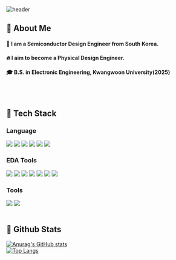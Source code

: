 <div>
  
  <!--Header-->
  ![header](https://capsule-render.vercel.app/api?type=waving&color=gradient&height=300&section=header&text=Good%20to%20see%20you%20%F0%9F%A4%97)
  
</div>

<div>
  <!--Body-->
  
  ## 👀 About Me
  #### :raising_hand: I am a Semiconductor Design Engineer from South Korea.<br/>
  #### :fire: I aim to become a Physical Design Engineer.<br/>
  #### :mortar_board: B.S. in Electronic Engineering, Kwangwoon University(2025)
  <br/>
  <br/>
  
  ## 🧱 Tech Stack
  ### Language
  <!--c-->
  <img src="https://img.shields.io/badge/C-A8B9CC?style=flat-square&logo=c&logoColor=white"/>
  <!--c++-->
  <img src="https://img.shields.io/badge/C++-00599C?style=flat-square&logo=c&logoColor=white"/>
  <!--Linux-->
  <img src="https://img.shields.io/badge/Linux-FCC624?style=flat-square&logo=Linux&logoColor=white"/>
  <!--Python-->
  <img src="https://img.shields.io/badge/Python-3776AB?style=flat-square&logo=Python&logoColor=white"/>
  <!--Verilog-->
  <img src="https://img.shields.io/badge/Verilog-E34F26?style=flat-square&logo=&logoColor=white"/>
  <!--System Verilog-->
  <img src="https://img.shields.io/badge/SystemVerilog-1572B6?style=flat-square&logo=&logoColor=white"/>
  <br/>
  
  ### EDA Tools
  <!--Pspice-->
  <img src="https://img.shields.io/badge/Pspice-E60505?style=flat-square&logo=Pspice&logoColor=white"/>
  <!--Hspice-->
  <img src="https://img.shields.io/badge/Hspice-663399?style=flat-square&logo=Hspice&logoColor=white"/>
  <!--ADS-->
  <img src="https://img.shields.io/badge/ADS-E53236?style=flat-square&logo=ADS&logoColor=white"/>
  <!--Custom Compiler-->
  <img src="https://img.shields.io/badge/CustomCompiler-6C47FF?style=flat-square&logo=&logoColor=white"/>
  <!--VCS-->
  <img src="https://img.shields.io/badge/VCS-8669AE?style=flat-square&logo=VCS&logoColor=white"/>
  <!--Verdi-->
  <img src="https://img.shields.io/badge/Verdi-4B22F4?style=flat-square&logo=Verdi&logoColor=white"/>
  <!--Vivado-->
  <img src="https://img.shields.io/badge/Vivado-79BD42?style=flat-square&logo=Vivado&logoColor=white"/>
  <br/>
  
  ### Tools
  <!--VS code-->
  <img src="https://img.shields.io/badge/VScode-2F80ED?style=flat-square&logo=VSCode&logoColor=white"/>
  <!--Git-->
  <img src="https://img.shields.io/badge/Git-F05032?style=flat-square&logo=Git&logoColor=white"/>
  
  <br/>
  <br/>
  
  ## 🤔 Github Stats
  [![Anurag's GitHub stats](https://github-readme-stats.vercel.app/api?username=jeoongil)](https://github.com/anuraghazra/github-readme-stats)
  <br/>
  [![Top Langs](https://github-readme-stats.vercel.app/api/top-langs/?username=jeoongil)](https://github.com/anuraghazra/github-readme-stats)
  
</div>

<!--
**Jiyu-Kim/Jiyu-Kim** is a ✨ _special_ ✨ repository because its `README.md` (this file) appears on your GitHub profile.

Here are some ideas to get you started:
- Hi there 👋
- 🔭 I’m currently working on ...
- 🌱 I’m currently learning ...
- 👯 I’m looking to collaborate on ...
- 🤔 I’m looking for help with ...
- 💬 Ask me about ...
- 📫 How to reach me: ...
- 😄 Pronouns: ...
- ⚡ Fun fact: ...
-->
